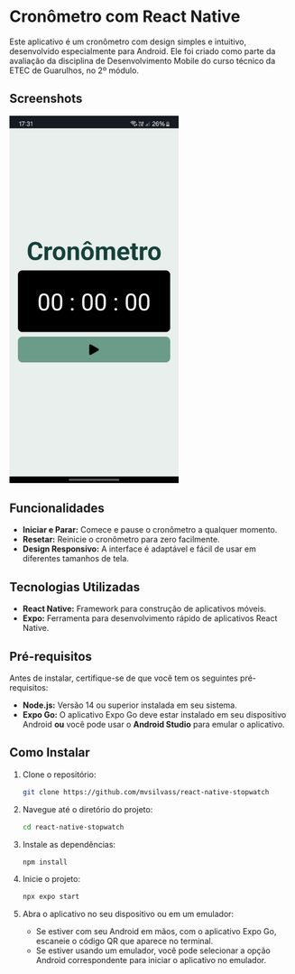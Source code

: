 # Cronômetro com React Native

Este aplicativo é um cronômetro com design simples e intuitivo, desenvolvido especialmente para Android. Ele foi criado como parte da avaliação da disciplina de Desenvolvimento Mobile do curso técnico da ETEC de Guarulhos, no 2º módulo.

## Screenshots

<img src="src/assets/screenshot.jpeg" alt="Screenshot da calculadora" width="300" />

## Funcionalidades

- **Iniciar e Parar:** Comece e pause o cronômetro a qualquer momento.
- **Resetar:** Reinicie o cronômetro para zero facilmente.
- **Design Responsivo:** A interface é adaptável e fácil de usar em diferentes tamanhos de tela.

## Tecnologias Utilizadas

- **React Native:** Framework para construção de aplicativos móveis.
- **Expo:** Ferramenta para desenvolvimento rápido de aplicativos React Native.

## Pré-requisitos

Antes de instalar, certifique-se de que você tem os seguintes pré-requisitos:

- **Node.js:** Versão 14 ou superior instalada em seu sistema.
- **Expo Go:** O aplicativo Expo Go deve estar instalado em seu dispositivo Android **ou** você pode usar o **Android Studio** para emular o aplicativo.

## Como Instalar

1. Clone o repositório:
    ```bash
    git clone https://github.com/mvsilvass/react-native-stopwatch
    ```
2. Navegue até o diretório do projeto:
    ```bash
    cd react-native-stopwatch
    ```
3. Instale as dependências:
    ```bash
    npm install
    ```
4. Inicie o projeto:
    ```bash
    npx expo start
    ```
5. Abra o aplicativo no seu dispositivo ou em um emulador:

   - Se estiver com seu Android em mãos, com o aplicativo Expo Go, escaneie o código QR que aparece no terminal.
   - Se estiver usando um emulador, você pode selecionar a opção Android correspondente para iniciar o aplicativo no emulador.
